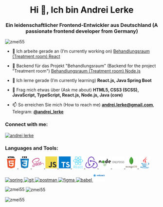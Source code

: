 <h1 align="center">Hi 👋, Ich bin Andrei Lerke</h1>
<h3 align="center">Ein leidenschaftlicher Frontend-Entwickler aus Deutschland (A passionate frontend developer from Germany)</h3>

<p align="left"> <img src="https://komarev.com/ghpvc/?username=zmei55&label=Profile%20views&color=432bf7&style=plastic" alt="zmei55" /> </p>

- 🔭 Ich arbeite gerade an (I’m currently working on) [Behandlungsraum (Treatment room) React](https://github.com/Zmei55/hospital_react_ts)

- 🔭 Backend für das Projekt "Behandlungsraum" (Backend for the project "Treatment room") [Behandlungsraum (Treatment room) Node.js](https://github.com/Zmei55/hospital_node)

- 🌱 Ich lerne gerade (I’m currently learning) **React.js, Java Spring Boot**

- 💬 Frag mich etwas über (Ask me about) **HTML5, CSS3 (SCSS), JavaScript, TypeScript, React.js, Node.js, Java (core)**

- 📫 So erreichen Sie mich (How to reach me) **andrei.lerke@gmail.com**, Telegram: **[@andrei_lerke](http://telegram.me/andrei_lerke)**

<h3 align="left">Connect with me:</h3>
<p align="left">
<a href="https://www.linkedin.com/feed/?trk=sem-ga_campid.17342682713_asid.137892267275_crid.652551030887_kw.linkedin_d.c_tid.kwd-148086543_n.g_mt.e_geo.9042824" target="blank"><img align="center" src="https://raw.githubusercontent.com/rahuldkjain/github-profile-readme-generator/master/src/images/icons/Social/linked-in-alt.svg" alt="andrei lerke" height="30" width="40" /></a>
</p>

<h3 align="left">Languages and Tools:</h3>
<p align="left"> <a href="https://www.w3.org/html/" target="_blank" rel="noreferrer"> <img src="https://raw.githubusercontent.com/devicons/devicon/master/icons/html5/html5-original-wordmark.svg" alt="html5" width="40" height="40"/> </a> <a href="https://www.w3schools.com/css/" target="_blank" rel="noreferrer"> <img src="https://raw.githubusercontent.com/devicons/devicon/master/icons/css3/css3-original-wordmark.svg" alt="css3" width="40" height="40"/> </a> <a href="https://sass-lang.com" target="_blank" rel="noreferrer"> <img src="https://raw.githubusercontent.com/devicons/devicon/master/icons/sass/sass-original.svg" alt="sass" width="40" height="40"/> </a> <a href="https://developer.mozilla.org/en-US/docs/Web/JavaScript" target="_blank" rel="noreferrer"> <img src="https://raw.githubusercontent.com/devicons/devicon/master/icons/javascript/javascript-original.svg" alt="javascript" width="40" height="40"/> </a> <a href="https://www.typescriptlang.org/" target="_blank" rel="noreferrer"> <img src="https://raw.githubusercontent.com/devicons/devicon/master/icons/typescript/typescript-original.svg" alt="typescript" width="40" height="40"/> </a> <a href="https://reactjs.org/" target="_blank" rel="noreferrer"> <img src="https://raw.githubusercontent.com/devicons/devicon/master/icons/react/react-original-wordmark.svg" alt="react" width="40" height="40"/> </a> <a href="https://redux.js.org" target="_blank" rel="noreferrer"> <img src="https://raw.githubusercontent.com/devicons/devicon/master/icons/redux/redux-original.svg" alt="redux" width="40" height="40"/> </a> <a href="https://nodejs.org" target="_blank" rel="noreferrer"> <img src="https://raw.githubusercontent.com/devicons/devicon/master/icons/nodejs/nodejs-original-wordmark.svg" alt="nodejs" width="40" height="40"/> </a> <a href="https://expressjs.com" target="_blank" rel="noreferrer"> <img src="https://raw.githubusercontent.com/devicons/devicon/master/icons/express/express-original-wordmark.svg" alt="express" width="40" height="40"/> </a> <a href="https://www.mongodb.com/" target="_blank" rel="noreferrer"> <img src="https://raw.githubusercontent.com/devicons/devicon/master/icons/mongodb/mongodb-original-wordmark.svg" alt="mongodb" width="40" height="40"/> </a> <a href="https://www.java.com" target="_blank" rel="noreferrer"> <img src="https://raw.githubusercontent.com/devicons/devicon/master/icons/java/java-original.svg" alt="java" width="40" height="40"/> </a> <a href="https://spring.io/" target="_blank" rel="noreferrer"> <img src="https://www.vectorlogo.zone/logos/springio/springio-icon.svg" alt="spring" width="40" height="40"/> </a> <a href="https://git-scm.com/" target="_blank" rel="noreferrer"> <img src="https://www.vectorlogo.zone/logos/git-scm/git-scm-icon.svg" alt="git" width="40" height="40"/> </a> <a href="https://postman.com" target="_blank" rel="noreferrer"> <img src="https://www.vectorlogo.zone/logos/getpostman/getpostman-icon.svg" alt="postman" width="40" height="40"/> </a> <a href="https://www.figma.com/" target="_blank" rel="noreferrer"> <img src="https://www.vectorlogo.zone/logos/figma/figma-icon.svg" alt="figma" width="40" height="40"/> </a> <a href="https://babeljs.io/" target="_blank" rel="noreferrer"> <img src="https://www.vectorlogo.zone/logos/babeljs/babeljs-icon.svg" alt="babel" width="40" height="40"/> </a> <a href="https://webpack.js.org" target="_blank" rel="noreferrer"> <img src="https://raw.githubusercontent.com/devicons/devicon/d00d0969292a6569d45b06d3f350f463a0107b0d/icons/webpack/webpack-original-wordmark.svg" alt="webpack" width="40" height="40"/> </a> </p>

<p><img align="left" src="https://github-readme-stats.vercel.app/api/top-langs?username=zmei55&show_icons=true&locale=en&layout=compact" alt="zmei55" /></p>

<p>&nbsp;<img align="center" src="https://github-readme-stats.vercel.app/api?username=zmei55&show_icons=true&locale=en" alt="zmei55" /></p>

<p><img align="center" src="https://github-readme-streak-stats.herokuapp.com/?user=zmei55&" alt="zmei55" /></p>
